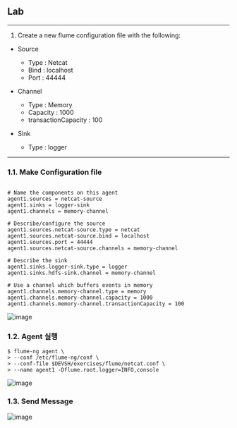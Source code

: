 ## Lab
___
1. Create a new flume configuration file with the following:


- Source  
    - Type : Netcat  
    - Bind : localhost  
    - Port : 44444  

- Channel  
    - Type : Memory  
    - Capacity : 1000  
    - transactionCapacity : 100  
    
- Sink  
    - Type : logger  


---

### 1.1.  Make Configuration file

```vi

# Name the components on this agent
agent1.sources = netcat-source
agent1.sinks = logger-sink
agent1.channels = memory-channel

# Describe/configure the source
agent1.sources.netcat-source.type = netcat
agent1.sources.netcat-source.bind = localhost
agent1.sources.port = 44444
agent1.sources.netcat-source.channels = memory-channel

# Describe the sink
agent1.sinks.logger-sink.type = logger
agent1.sinks.hdfs-sink.channel = memory-channel

# Use a channel which buffers events in memory
agent1.channels.memory-channel.type = memory
agent1.channels.memory-channel.capacity = 1000
agent1.channels.memory-channel.transactionCapacity = 100

```

![image](https://user-images.githubusercontent.com/28293389/55768699-dc6b1b80-5ab8-11e9-87ae-dba76e284a37.png)


### 1.2. Agent 실행

```console
$ flume-ng agent \
> --conf /etc/flume-ng/conf \
> --conf-file $DEVSH/exercises/flume/netcat.conf \
> --name agent1 -Dflume.root.logger=INFO,console
```

![image](https://user-images.githubusercontent.com/28293389/55768791-2f44d300-5ab9-11e9-94a6-29a00edae301.png)

### 1.3. Send Message

![image](https://user-images.githubusercontent.com/28293389/55768974-fa854b80-5ab9-11e9-9451-988f11276283.png)

